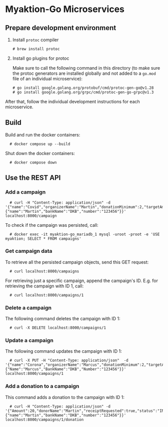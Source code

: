 # Myaktion-Go Microservices

## Prepare development environment

1.  Install `protoc` compiler

        # brew install protoc

2.  Install go plugins for protoc

    Make sure to call the following command in this directory (to make sure the protoc generators are installed
    globally and not added to a `go.mod` file of an individual microservice):

        # go install google.golang.org/protobuf/cmd/protoc-gen-go@v1.28
        # go install google.golang.org/grpc/cmd/protoc-gen-go-grpc@v1.3

After that, follow the individual development instructions for each microservice.

## Build

Build and run the docker containers:

      # docker compose up --build

Shut down the docker containers:

      # docker compose down

## Use the REST API

### Add a campaign

      # curl -H "Content-Type: application/json" -d '{"name":"Covid","organizerName":"Martin","donationMinimum":2,"targetAmount":100,"account":{"name":"Martin","bankName":"DKB","number":"123456"}}' localhost:8000/campaign

To check if the campaign was persisted, call:

      # docker exec -it myaktion-go_mariadb_1 mysql -uroot -proot -e 'USE myaktion; SELECT * FROM campaigns'

### Get campaign data

To retrieve all the persisted campaign objects, send this GET request:

      # curl localhost:8000/campaigns

For retrieving just a specific campaign, append the campaign's ID. E.g. for retrieving the
campaign with ID 1, call:

      # curl localhost:8000/campaigns/1

### Delete a campaign

The following command deletes the campaign with ID 1:

      # curl -X DELETE localhost:8000/campaigns/1

### Update a campaign

The following command updates the campaign with ID 1:

      # curl -X PUT -H "Content-Type: application/json"  -d '{"name":"Corona","organizerName":"Marcus","donationMinimum":2,"targetAmount":100,"Account":{"Name":"Marcus","BankName":"DKB","Number":"123456"}}' localhost:8000/campaigns/1

### Add a donation to a campaign

This command adds a donation to the campaign with ID 1:

      # curl -H "Content-Type: application/json" -d '{"Amount":20,"donorName":"Martin","receiptRequested":true,"status":"IN_PROCESS","account":{"name":"Martin","bankName":"DKB","number":"123456"}}' localhost:8000/campaigns/1/donation
